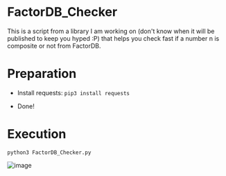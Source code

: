 # FactorDB_Checker
This is a script from a library I am working on (don't know when it will be published to keep you hyped :P) that helps you check fast if a number n is composite or not from FactorDB.

# Preparation
- Install requests: `pip3 install requests`

- Done!

# Execution
`python3 FactorDB_Checker.py`

![image](https://user-images.githubusercontent.com/59511698/228971017-6f6e4865-c9ae-4be5-98d1-8a1d54cf7fde.png)
